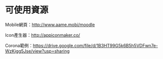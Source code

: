 ﻿# 可使用資源


Mobile網頁：http://www.aame.mobi/moodle <p>
Icon產生器：http://appiconmaker.co/ <p>
Corona範例：https://drive.google.com/file/d/1B3HT99G5k6B5h5VDFwn7e-WzKigg5Jse/view?usp=sharing
